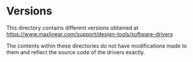 # Versions

This directory contains different versions obtained at https://www.maxlinear.com/support/design-tools/software-drivers

The contents within these directories do not have modifications made to them and reflect the source code of the drivers exactly.
